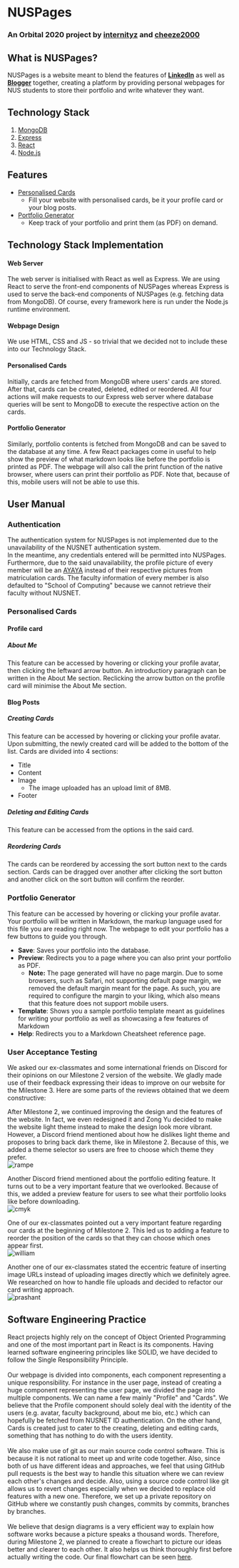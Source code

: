 # NUSPages
### An Orbital 2020 project by [internityz](https://github.com/internityz) and [cheeze2000](https://github.com/cheeze2000)

## What is NUSPages?
NUSPages is a website meant to blend the features of [**LinkedIn**](https://www.linkedin.com/) as well as [**Blogger**](https://www.blogger.com/about/) together, creating a platform by providing personal webpages for NUS students to store their portfolio and write whatever they want.

## Technology Stack
1. [MongoDB](https://www.mongodb.com/)
2. [Express](http://expressjs.com/)
3. [React](https://reactjs.org/)
4. [Node.js](https://nodejs.org/)

## Features
- [Personalised Cards](#personalised-cards)
  - Fill your website with personalised cards, be it your profile card or your blog posts.
- [Portfolio Generator](#portfolio-generator)
  - Keep track of your portfolio and print them (as PDF) on demand.

## Technology Stack Implementation
#### Web Server
The web server is initialised with React as well as Express. We are using React to serve the front-end components of NUSPages whereas Express is used to serve the back-end components of NUSPages (e.g. fetching data from MongoDB). Of course, every framework here is run under the Node.js runtime environment.

#### Webpage Design
We use HTML, CSS and JS - so trivial that we decided not to include these into our Technology Stack.

#### Personalised Cards
Initially, cards are fetched from MongoDB where users' cards are stored. After that, cards can be created, deleted, edited or reordered. All four actions will make requests to our Express web server where database queries will be sent to MongoDB to execute the respective action on the cards.

#### Portfolio Generator
Similarly, portfolio contents is fetched from MongoDB and can be saved to the database at any time. A few React packages come in useful to help show the preview of what markdown looks like before the portfolio is printed as PDF. The webpage will also call the print function of the native browser, where users can print their portfolio as PDF. Note that, because of this, mobile users will not be able to use this.

## User Manual
### Authentication
The authentication system for NUSPages is not implemented due to the unavailability of the NUSNET authentication system. \
In the meantime, any credentials entered will be permitted into NUSPages. \
Furthermore, due to the said unavailability, the profile picture of every member will be an [AYAYA](https://www.frankerfacez.com/emoticon/162146-AYAYA) instead of their respective pictures from matriculation cards. The faculty information of every member is also defaulted to "School of Computing" because we cannot retrieve their faculty without NUSNET.

### Personalised Cards
#### Profile card
##### About Me
This feature can be accessed by hovering or clicking your profile avatar, then clicking the leftward arrow button. An introductiory paragraph can be written in the About Me section. Reclicking the arrow button on the profile card will minimise the About Me section.

#### Blog Posts
##### Creating Cards
This feature can be accessed by hovering or clicking your profile avatar. Upon submitting, the newly created card will be added to the bottom of the list. Cards are divided into 4 sections:
- Title
- Content
- Image
  - The image uploaded has an upload limit of 8MB.
- Footer

##### Deleting and Editing Cards
This feature can be accessed from the options in the said card.

##### Reordering Cards
The cards can be reordered by accessing the sort button next to the cards section. Cards can be dragged over another after clicking the sort button and another click on the sort button will confirm the reorder.

### Portfolio Generator
This feature can be accessed by hovering or clicking your profile avatar. Your portfolio will be written in Markdown, the markup language used for this file you are reading right now. The webpage to edit your portfolio has a few buttons to guide you through.
- **Save**: Saves your portfolio into the database.
- **Preview**: Redirects you to a page where you can also print your portfolio as PDF.
  - **Note:** The page generated will have no page margin. Due to some browsers, such as Safari, not supporting default page margin, we removed the default margin meant for the page. As such, you are required to configure the margin to your liking, which also means that this feature does not support mobile users.
- **Template**: Shows you a sample portfolio template meant as guidelines for writing your portfolio as well as showcasing a few features of Markdown
- **Help**: Redirects you to a Markdown Cheatsheet reference page.

### User Acceptance Testing
We asked our ex-classmates and some international friends on Discord for their opinions on our Milestone 2 version of the website. We gladly made use of their feedback expressing their ideas to improve on our website for the Milestone 3. Here are some parts of the reviews obtained that we deem constructive:

After Milestone 2, we continued improving the design and the features of the website. In fact, we even redesigned it and Zong Yu decided to make the website light theme instead to make the design look more vibrant. However, a Discord friend mentioned about how he dislikes light theme and proposes to bring back dark theme, like in Milestone 2. Because of this, we added a theme selector so users are free to choose which theme they prefer. \
![rampe](https://cdn.discordapp.com/attachments/687552705144684558/736939345780670464/unknown.png)

Another Discord friend mentioned about the portfolio editing feature. It turns out to be a very important feature that we overlooked. Because of this, we added a preview feature for users to see what their portfolio looks like before downloading. \
![cmyk](https://cdn.discordapp.com/attachments/687552705144684558/736945086100668416/unknown.png)

One of our ex-classmates pointed out a very important feature regarding our cards at the beginning of Milestone 2. This led us to adding a feature to reorder the position of the cards so that they can choose which ones appear first. \
![william](https://cdn.discordapp.com/attachments/687552705144684558/736950689422508123/unknown.png)

Another one of our ex-classmates stated the eccentric feature of inserting image URLs instead of uploading images directly which we definitely agree. We researched on how to handle file uploads and decided to refactor our card writing approach. \
![prashant](https://cdn.discordapp.com/attachments/687552705144684558/736953822148296734/unknown.png)

## Software Engineering Practice
React projects highly rely on the concept of Object Oriented Programming and one of the most important part in React is its components. Having learned software engineering principles like SOLID, we have decided to follow the Single Responsibility Principle. \
\
Our webpage is divided into components, each component representing a unique responsibility. For instance in the user page, instead of creating a huge component representing the user page, we divided the page into multiple components. We can name a few mainly "Profile" and "Cards". We believe that the Profile component should solely deal with the identity of the users (e.g. avatar, faculty background, about me bio, etc.) which can hopefully be fetched from NUSNET ID authentication. On the other hand, Cards is created just to cater to the creating, deleting and editing cards, something that has nothing to do with the users identity. \
\
We also make use of git as our main source code control software. This is because it is not rational to meet up and write code together. Also, since both of us have different ideas and approaches, we feel that using GitHub pull requests is the best way to handle this situation where we can review each other's changes and decide. Also, using a source code control like git allows us to revert changes especially when we decided to replace old features with a new one. Therefore, we set up a private repository on GitHub where we constantly push changes, commits by commits, branches by branches. \
\
We believe that design diagrams is a very efficient way to explain how software works because a picture speaks a thousand words. Therefore, during Milestone 2, we planned to create a flowchart to picture our ideas better and clearer to each other. It also helps us think thoroughly first before actually writing the code. Our final flowchart can be seen [here](https://cdn.discordapp.com/attachments/437471715975757834/737320273199628419/unknown.png).
